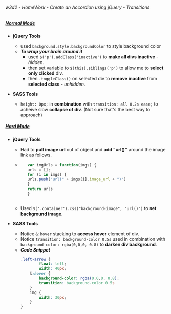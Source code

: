 ###### w3d2 - HomeWork - Create an Accordion using jQuery - Transitions

##### [*__Normal__ Mode*](https://jjrajani.github.io/w3d1_HW/normalMode/index.html)
* **jQuery Tools**
    * used `background.style.backgroundColor` to style background color
    * **_To wrap your brain around it_**
        * used `$('p').addClass('inactive')` to **make all divs inactive** - _hidden_.
        * then set variable to `$(this).siblings('p')` to allow me to **select only clicked** div.
        * then `.toggleClass()` on selected div to **remove inactive** from **selected class** - _unhidden_.


* **SASS Tools**
    * `height: 0px;` in **combination** with `transition: all 0.2s ease;` to acheive slow **collapse of div**. (Not sure that's the best way to approach)


##### [*__Hard__ Mode*](https://jjrajani.github.io/w3d1_HW/hardMode/index.html)

* **jQuery Tools**
    * Had to **pull image url** out of object and **add "url()"** around the image link as follows.
        
    *    ``` javascript
            var imgUrls = function(imgs) {
            urls = [];
            for (i in imgs) {
            urls.push("url(" + imgs[i].image_url + ")")
            }
            return urls
            }
        
    * Used `$('.container').css("background-image", "url()")` to **set background image**.


* **SASS Tools**
    * Notice `&:hover` stacking to **access hover** element of div.
    * Notice `transition: background-color 0.5s` used in combination with `background-color: rgba(0,0,0, 0.8)` to **darken div background**.
    * **_Code Snippet_**
        ``` css
        .left-arrow {
                float: left;
                width: 40px;
            &:hover {
                background-color: rgba(0,0,0, 0.8);
                transition: background-color 0.5s
            }
            img {
                width: 30px;
            }
        }